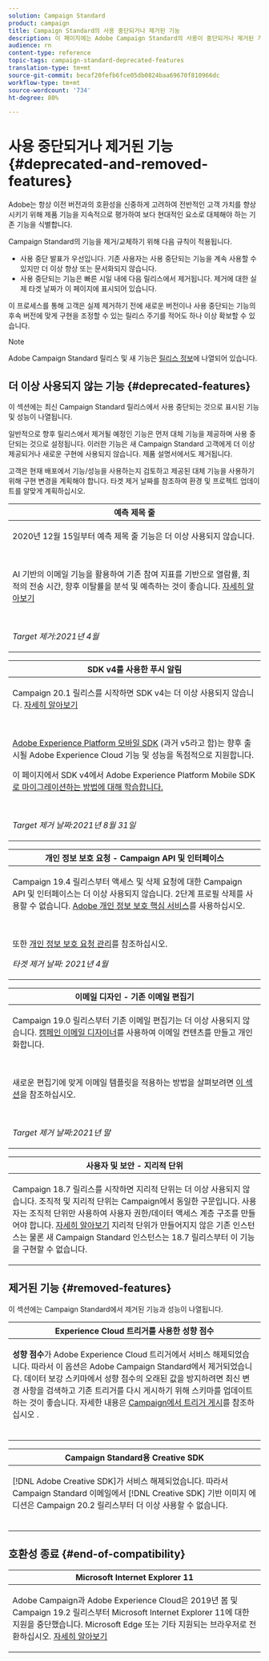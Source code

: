 ```yaml
---
solution: Campaign Standard
product: campaign
title: Campaign Standard의 사용 중단되거나 제거된 기능
description: 이 페이지에는 Adobe Campaign Standard의 사용이 중단되거나 제거된 기능의 목록입니다.
audience: rn
content-type: reference
topic-tags: campaign-standard-deprecated-features
translation-type: tm+mt
source-git-commit: becaf20fefb6fce05db0824baa69670f810966dc
workflow-type: tm+mt
source-wordcount: '734'
ht-degree: 80%

---
```



# 사용 중단되거나 제거된 기능 {#deprecated-and-removed-features}

Adobe는 항상 이전 버전과의 호환성을 신중하게 고려하여 전반적인 고객 가치를 향상시키기 위해 제품 기능을 지속적으로 평가하여 보다 현대적인 요소로 대체해야 하는 기존 기능을 식별합니다.

Campaign Standard의 기능을 제거/교체하기 위해 다음 규칙이 적용됩니다.

* 사용 중단 발표가 우선입니다. 기존 사용자는 사용 중단되는 기능을 계속 사용할 수 있지만 더 이상 향상 또는 문서화되지 않습니다.
* 사용 중단되는 기능은 빠른 시일 내에 다음 릴리스에서 제거됩니다. 제거에 대한 실제 타겟 날짜가 이 페이지에 표시되어 있습니다.

이 프로세스를 통해 고객은 실제 제거하기 전에 새로운 버전이나 사용 중단되는 기능의 후속 버전에 맞게 구현을 조정할 수 있는 릴리스 주기를 적어도 하나 이상 확보할 수 있습니다.

>[!NOTE]
>Adobe Campaign Standard 릴리스 및 새 기능은 [릴리스 정보](../../rn/using/release-notes.md)에 나열되어 있습니다.


## 더 이상 사용되지 않는 기능 {#deprecated-features}

이 섹션에는 최신 Campaign Standard 릴리스에서 사용 중단되는 것으로 표시된 기능 및 성능이 나열됩니다.

일반적으로 향후 릴리스에서 제거될 예정인 기능은 먼저 대체 기능을 제공하며 사용 중단되는 것으로 설정됩니다. 이러한 기능은 새 Campaign Standard 고객에게 더 이상 제공되거나 새로운 구현에 사용되지 않습니다. 제품 설명서에서도 제거됩니다.

고객은 현재 배포에서 기능/성능을 사용하는지 검토하고 제공된 대체 기능을 사용하기 위해 구현 변경을 계획해야 합니다. 타겟 제거 날짜를 참조하여 환경 및 프로젝트 업데이트를 알맞게 계획하십시오.

<table> 
 <thead> 
 <tr> 
   <th> <strong>예측 제목 줄</strong><br /> </th> 
  </tr> 
 </thead> 
 <tbody> 
  <tr> 
   <td> <p> 2020년 12월 15일부터 예측 제목 줄 기능은 더 이상 사용되지 않습니다.</p><br/>
   <p>AI 기반의 이메일 기능을 활용하여 기존 참여 지표를 기반으로 열람률, 최적의 전송 시간, 향후 이탈률을 분석 및 예측하는 것이 좋습니다. <a href="https://experienceleague.adobe.com/docs/campaign-standard/using/testing-and-sending/preparing-and-testing-messages/predictive.html">자세히 알아보기</a></p></br>
     <p>
     <em>Target 제거:2021년 4월</em></p>
     </td> 
  </tr> 
  </tbody> 
</table>
<table> 
 <thead> 
  <tr> 
   <th> <strong>SDK v4를 사용한 푸시 알림</strong><br /> </th> 
  </tr> 
 </thead> 
 <tbody> 
  <tr> 
   <td> <p> Campaign 20.1 릴리스를 시작하면 SDK v4는 더 이상 사용되지 않습니다. <a href="https://aep-sdks.gitbook.io/docs/version-4-sdk-end-of-support-faq">자세히 알아보기</a></p><br/>
   <p><a href="https://aep-sdks.gitbook.io/docs/">Adobe Experience Platform 모바일 SDK</a> (과거 v5라고 함)는 향후 출시될 Adobe Experience Cloud 기능 및 성능을 독점적으로 지원합니다.</p>
   <p>이 페이지</a>에서 SDK v4에서 Adobe Experience Platform Mobile SDK <a href="https://experienceleague.adobe.com/docs/campaign-standard/using/administrating/configuring-mobile/sdkv4-migration.html">로 마이그레이션하는 방법에 대해 학습합니다.</a></p></br>
     <p>
     <em>Target 제거 날짜:2021년 8월 31일</em></p>
     </td> 
  </tr> 
 </tbody> 
</table>
<table> 
 <thead> 
  <tr> 
   <th> <strong>개인 정보 보호 요청 - Campaign API 및 인터페이스</strong><br /> </th> 
  </tr> 
 </thead> 
 <tbody> 
  <tr> 
   <td> <p>Campaign 19.4 릴리스부터 액세스 및 삭제 요청에 대한 Campaign API 및 인터페이스는 더 이상 사용되지 않습니다. 2단계 프로필 삭제를 사용할 수 없습니다. <a href="https://www.adobe.io/apis/experiencecloud/gdpr.html">Adobe 개인 정보 보호 핵심 서비스</a>를 사용하십시오.</p></br>
   <p>또한 <a href="https://experienceleague.adobe.com/docs/campaign-standard/using/getting-started/privacy/privacy-requests.html?lang=en">개인 정보 보호 요청 관리</a>를 참조하십시오.</p>
  <p> 
  <em>타겟 제거 날짜: 2021년 4월</em></p>
   </td> 
  </tr> 
 </tbody> 
</table>

<table> 
 <thead> 
  <tr> 
   <th> <strong>이메일 디자인 - 기존 이메일 편집기</strong><br /> </th> 
  </tr> 
 </thead> 
 <tbody> 
  <tr> 
   <td> <p>Campaign 19.0 릴리스부터 기존 이메일 편집기는 더 이상 사용되지 않습니다. <a href="https://experienceleague.adobe.com/docs/campaign-standard/using/designing-content/designing-content-in-adobe-campaign.html">캠페인 이메일 디자이너</a>를 사용하여 이메일 컨텐츠를 만들고 개인화합니다. </p></br>
   <p>새로운 편집기에 맞게 이메일 템플릿을 적용하는 방법을 살펴보려면 <a href="https://experienceleague.adobe.com/docs/campaign-standard/using/designing-content/building-email-content/using-existing-content.html">이 섹션</a>을 참조하십시오.</p></br>
  <p> 
  <em>Target 제거 날짜:2021년 말</em></p>
   </td> 
  </tr> 
 </tbody> 
</table>

<table> 
 <thead> 
  <tr> 
   <th> <strong>사용자 및 보안 - 지리적 단위</strong><br /> </th> 
  </tr> 
 </thead> 
 <tbody> 
  <tr> 
   <td> <p>Campaign 18.7 릴리스를 시작하면 지리적 단위는 더 이상 사용되지 않습니다. 조직적 및 지리적 단위는 Campaign에서 동일한 구문입니다. 사용자는 조직적 단위만 사용하여 사용자 권한/데이터 액세스 계층 구조를 만들어야 합니다. <a href="https://experienceleague.adobe.com/docs/campaign-standard/using/administrating/users-and-security/organizational-units.html?lang=ko#administrating">자세히 알아보기</a> 지리적 단위가 만들어지지 않은 기존 인스턴스는 물론 새 Campaign Standard 인스턴스는 18.7 릴리스부터 이 기능을 구현할 수 없습니다.</p>
   </td> 
  </tr> 
 </tbody> 
</table>

## 제거된 기능 {#removed-features}

이 섹션에는 Campaign Standard에서 제거된 기능과 성능이 나열됩니다.

<table> 
 <thead> 
  <tr> 
   <th> <strong>Experience Cloud 트리거를 사용한 성향 점수</strong><br /> </th> 
  </tr> 
 </thead> 
 <tbody> 
  <tr> 
   <td> <p><b>성향 점수</b>가 Adobe Experience Cloud 트리거에서 서비스 해제되었습니다. 따라서 이 옵션은 Adobe Campaign Standard에서 제거되었습니다. 데이터 보강 스키마에서 성향 점수의 오래된 값을 방지하려면 최신 변경 사항을 검색하고 기존 트리거를 다시 게시하기 위해 스키마를 업데이트하는 것이 좋습니다. 자세한 내용은 <a href="https://experienceleague.adobe.com/docs/campaign-standard/using/integrating-with-adobe-cloud/working-with-campaign-and-triggers/using-triggers-in-campaign.html">Campaign에서 트리거 게시</a>를 참조하십시오 .
</p></br>
   </td> 
  </tr> 
 </tbody> 
</table>

<table> 
 <thead> 
  <tr> 
   <th> <strong>Campaign Standard용 Creative SDK</strong><br /> </th> 
  </tr> 
 </thead> 
 <tbody> 
  <tr> 
   <td> <p>[!DNL Adobe Creative SDK]가 서비스 해제되었습니다. 따라서 Campaign Standard 이메일에서 [!DNL Creative SDK] 기반 이미지 에디션은 Campaign 20.2 릴리스부터 더 이상 사용할 수 없습니다.</p></br>
   </td> 
  </tr> 
 </tbody> 
</table>

## 호환성 종료 {#end-of-compatibility}

<table> 
 <thead> 
  <tr> 
   <th> <strong>Microsoft Internet Explorer 11</strong><br /> </th> 
  </tr> 
 </thead> 
 <tbody> 
  <tr> 
   <td> <p>Adobe Campaign과 Adobe Experience Cloud은 2019년 봄 및 Campaign 19.2 릴리스부터 Microsoft Internet Explorer 11에 대한 지원을 중단했습니다. Microsoft Edge 또는 기타 지원되는 브라우저로 전환하십시오. <a href="https://experienceleague.adobe.com/docs/campaign-standard/using/administrating/about-configuration-guidelines.html">자세히 알아보기</a></p>
   </td> 
  </tr> 
 </tbody> 
</table>
